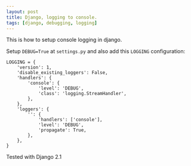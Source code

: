 ```yaml
---
layout: post
title: Django, logging to console.
tags: [django, debugging, logging]
---
```


This is how to setup console logging in django. 

Setup `DEBUG=True` at `settings.py` and also add this `LOGGING` configuration: 

```
LOGGING = {
    'version': 1,
    'disable_existing_loggers': False,
    'handlers': {
        'console': {
            'level': 'DEBUG',
            'class': 'logging.StreamHandler',
        },
    },
    'loggers': {
        '': {
            'handlers': ['console'],
            'level': 'DEBUG',
            'propagate': True,
        },
    },
}
```

Tested with Django 2.1
